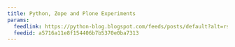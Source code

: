 ```yaml
---
title: Python, Zope and Plone Experiments
params:
  feedlink: https://python-blog.blogspot.com/feeds/posts/default?alt=rss
  feedid: a5716a11e8f154406b7b5370e0ba7313
---
```

